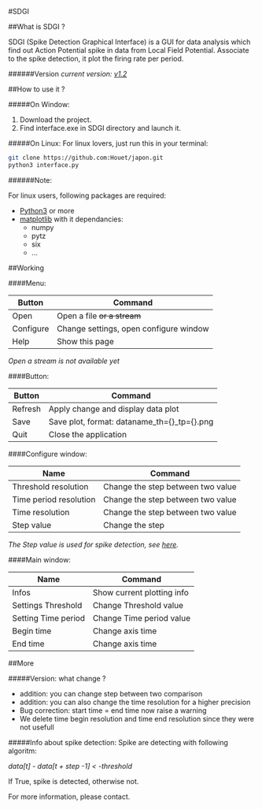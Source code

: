 #SDGI

##What is SDGI ?

SDGI (Spike Detection Graphical Interface) is a GUI for data analysis
which find out Action Potential spike in data from Local Field Potential.
Associate to the spike detection, it plot the firing rate per period.

######Version
*current version: [v1.2](https://github.com/Houet/Japon#more)*

##How to use it ? 

#####On Window:
1. Download the project.
2. Find interface.exe in SDGI directory and launch it.


#####On Linux:
For linux lovers, just run this in your terminal:

```bash
git clone https://github.com:Houet/japon.git
python3 interface.py
```

######Note:

For linux users, following packages are required:

* [Python3](http://python.org) or more
* [matplotlib](http://matplotlib.org/) with it dependancies:
  * numpy
  * pytz
  * six
  * ...


##Working

####Menu:

Button | Command
-------|---------
Open | Open a file ~~or a stream~~
Configure | Change settings, open configure window
Help | Show this page

*Open a stream is not available yet*

####Button:

Button | Command
-------|--------
Refresh | Apply change and display data plot
Save | Save plot, format: dataname_th={}_tp={}.png
Quit | Close the application


####Configure window:

Name | Command
-----|---------
Threshold resolution | Change the step between two value
Time period resolution | Change the step between two value
Time resolution | Change the step between two value
Step value | Change the step

*The Step value is used for spike detection, see [here](https://github.com/Houet/Japon#more).*

####Main window:

Name | Command
-----|--------
Infos | Show current plotting info
Settings Threshold | Change Threshold value
Setting Time period | Change Time period value
Begin time | Change axis time
End time | Change axis time


##More 

#####Version: what change ?
* addition: you can change step between two comparison
* addition: you can also change the time resolution for a higher precision
* Bug correction: start time = end time now raise a warning
* We delete time begin resolution and time end resolution since they were not usefull

#####Info about spike detection:
Spike are detecting with following algoritm:

*data[t] - data[t + step -1] <  -threshold*

If True, spike is detected, otherwise not.


For more information, please contact. 
